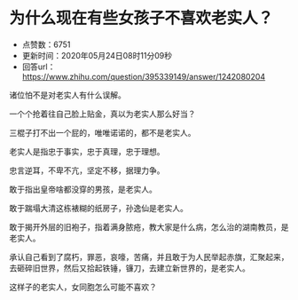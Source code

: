 # 为什么现在有些女孩子不喜欢老实人？
- 点赞数：6751
- 更新时间：2020年05月24日08时11分09秒
- 回答url：https://www.zhihu.com/question/395339149/answer/1242080204
<body>
 <p data-pid="r4mhiS-m">诸位怕不是对老实人有什么误解。</p>
 <p data-pid="ayH4SXNq">一个个抢着往自己脸上贴金，真以为老实人那么好当？</p>
 <p data-pid="sdCI_tVv">三棍子打不出一个屁的，唯唯诺诺的，都不是老实人。</p>
 <p data-pid="g2ZkUs1G">老实人是指忠于事实，忠于真理，忠于理想。</p>
 <p data-pid="srA_BcH9">忠言逆耳，不卑不亢，坚定不移，据理力争。</p>
 <p data-pid="8Hk8JgEO">敢于指出皇帝啥都没穿的男孩，是老实人。</p>
 <p data-pid="QCwLYwEG">敢于踹塌大清这栋裱糊的纸房子，孙逸仙是老实人。</p>
 <p data-pid="1fgKeMq4">敢于揭开外层的旧袍子，指着满身脓疮，教大家是什么病，怎么治的湖南教员，是老实人。</p>
 <p data-pid="cnDK4hPt">承认自己看到了腐朽，罪恶，哀嚎，苦痛，并且敢于为人民举起赤旗，汇聚起来，去砸碎旧世界，然后又拾起铁锤，镰刀，去建立新世界的，是老实人。</p>
 <p data-pid="-zSds8jO">这样子的老实人，女同胞怎么可能不喜欢？</p>
</body>